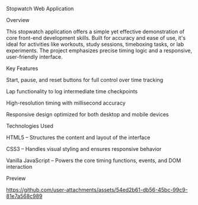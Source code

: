 Stopwatch Web Application

Overview

This stopwatch application offers a simple yet effective demonstration of core front-end development skills. Built for accuracy and ease of use, it's ideal for activities like workouts, study sessions, timeboxing tasks, or lab experiments. The project emphasizes precise timing logic and a responsive, user-friendly interface.

Key Features

Start, pause, and reset buttons for full control over time tracking

Lap functionality to log intermediate time checkpoints

High-resolution timing with millisecond accuracy

Responsive design optimized for both desktop and mobile devices

Technologies Used

HTML5 – Structures the content and layout of the interface

CSS3 – Handles visual styling and ensures responsive behavior

Vanilla JavaScript – Powers the core timing functions, events, and DOM interaction

Preview



https://github.com/user-attachments/assets/54ed2b61-db56-45bc-99c9-81e7a568c989

